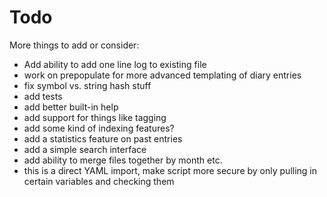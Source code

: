 # Todo

More things to add or consider:

* Add ability to add one line log to existing file
* work on prepopulate for more advanced templating of diary entries
* fix symbol vs. string hash stuff
* add tests
* add better built-in help
* add support for things like tagging
* add some kind of indexing features?
* add a statistics feature on past entries
* add a simple search interface
* add ability to merge files together by month etc.
* this is a direct YAML import, make script more secure by only pulling in certain variables and checking them
